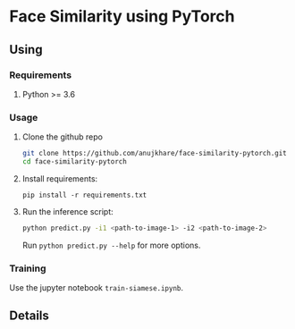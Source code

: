# Face Similarity using PyTorch

## Using
### Requirements
1. Python >= 3.6

### Usage
1. Clone the github repo
    ```bash
    git clone https://github.com/anujkhare/face-similarity-pytorch.git
    cd face-similarity-pytorch
    ```
2. Install requirements:
    ```
    pip install -r requirements.txt
    ```
3. Run the inference script:
    ```bash
    python predict.py -i1 <path-to-image-1> -i2 <path-to-image-2>
    ```

    Run `python predict.py --help` for more options.

### Training
Use the jupyter notebook `train-siamese.ipynb`.

## Details

